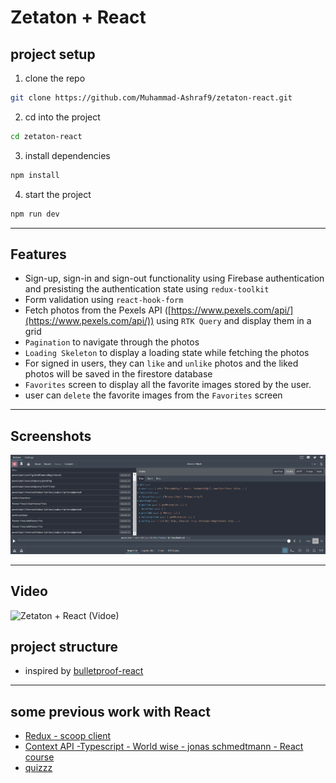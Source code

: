 # Zetaton + React

## project setup

1.  clone the repo

```bash
git clone https://github.com/Muhammad-Ashraf9/zetaton-react.git
```

2.  cd into the project

```bash
cd zetaton-react
```

3.  install dependencies

```bash
npm install
```

4.  start the project

```bash
npm run dev
```

---

## Features

- Sign-up, sign-in and sign-out functionality using Firebase authentication and presisting the authentication state using `redux-toolkit`
- Form validation using `react-hook-form`
- Fetch photos from the Pexels API ([https://www.pexels.com/api/](https://www.pexels.com/api/)) using `RTK Query` and display them in a grid
- `Pagination` to navigate through the photos
- `Loading Skeleton` to display a loading state while fetching the photos
- For signed in users, they can `like` and `unlike` photos and the liked photos will be saved in the firestore database
- `Favorites` screen to display all the favorite images stored by the user.
- user can `delete` the favorite images from the `Favorites` screen

---

## Screenshots

![Redux DevTools](./assets/redux-dev-tools.png)

---

## Video

![Zetaton + React (Vidoe)](https://drive.google.com/drive/folders/1tjKGlEBS8wqhmj8jEaWVv5l8TX2utvFQ?usp=sharing)

## project structure

- inspired by [bulletproof-react](https://github.com/alan2207/bulletproof-react/blob/master/docs/project-structure.md)

---

## some previous work with React

- [Redux - scoop client](https://github.com/Muhammad-Ashraf9/scoop-client)
- [Context API -Typescript - World wise - jonas schmedtmann - React course](https://github.com/Muhammad-Ashraf9/world-wise)
- [quizzz](https://github.com/Muhammad-Ashraf9/quizzz)
